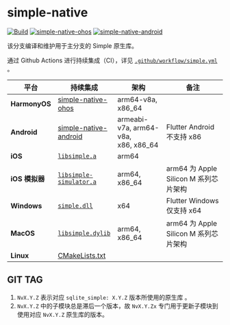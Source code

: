 # simple-native

[![Build](https://img.shields.io/github/actions/workflow/status/SageMik/sqlite3_simple/simple.yml?branch=simple-native&style=for-the-badge&logo=github)](https://github.com/SageMik/sqlite3_simple/actions)
[![simple-native-ohos](https://img.shields.io/badge/v1.0.2-007ec6?label=simple-native-ohos&style=for-the-badge&logo=harmonyos)](https://ohpm.openharmony.cn/#/cn/detail/simple-native-ohos)
[![simple-native-android](https://img.shields.io/maven-central/v/io.github.sagemik/simple-native-android?label=simple-native-android&style=for-the-badge&logo=android&logoColor=white)](https://central.sonatype.com/artifact/io.github.sagemik/simple-native-android)

该分支编译和维护用于主分支的 Simple 原生库。

通过 Github Actions 进行持续集成（CI），详见 [`.github/workflow/simple.yml`](.github/workflows/simple.yml) 。

| 平台            | 持续集成                                                                                                          | 架构                                       | 备注                             |
|---------------|---------------------------------------------------------------------------------------------------------------|------------------------------------------|--------------------------------|
| **HarmonyOS** | [simple-native-ohos](https://github.com/SageMik/simple-ohos/tree/main/simple_native_ohos)                     | arm64-v8a, x86_64                        |                                |
| **Android**   | [simple-native-android](https://github.com/SageMik/simple-native-android)                                     | armeabi-v7a, arm64-v8a,<br />x86, x86_64 | Flutter Android 不支持 x86        |
| **iOS**       | [`libsimple.a`](https://github.com/SageMik/sqlite3_simple/blob/master/darwin/libsimple.a)                     | arm64                                    |                                |
| **iOS 模拟器**   | [`libsimple-simulator.a`](https://github.com/SageMik/sqlite3_simple/blob/master/darwin/libsimple-simulator.a) | arm64, x86_64                            | arm64 为 Apple Silicon M 系列芯片架构 |
| **Windows**   | [`simple.dll`](https://github.com/SageMik/sqlite3_simple/blob/master/windows/simple.dll)                      | x64                                      | Flutter Windows 仅支持 x64        |
| **MacOS**     | [`libsimple.dylib`](https://github.com/SageMik/sqlite3_simple/blob/master/darwin/libsimple.dylib)             | arm64, x86_64                            | arm64 为 Apple Silicon M 系列芯片架构 |
| **Linux**     | [CMakeLists.txt](https://github.com/SageMik/sqlite3_simple/blob/master/linux/CMakeLists.txt)                  |                                          |                                |

## GIT TAG
1. `NvX.Y.Z` 表示对应 `sqlite_simple: X.Y.Z` 版本所使用的原生库 。
2. `NvX.Y.Z` 中的子模块总是滞后一个版本，故 `NvX.Y.Zx` 专门用于更新子模块到使用对应 `NvX.Y.Z` 原生库的版本。